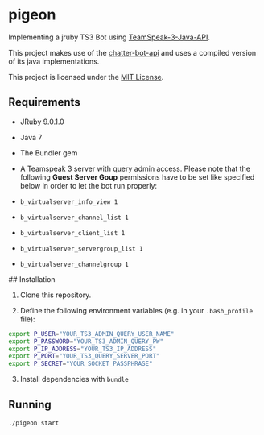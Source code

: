 # pigeon

Implementing a jruby TS3 Bot using [TeamSpeak-3-Java-API](https://github.com/TheHolyWaffle/TeamSpeak-3-Java-API).

This project makes use of the [chatter-bot-api](https://github.com/pierredavidbelanger/chatter-bot-api) and uses a compiled version of its java implementations. 

This project is licensed under the [MIT License](https://github.com/simplay/pigeon/blob/master/LICENSE).

## Requirements
+ JRuby 9.0.1.0
+ Java 7
+ The Bundler gem
+ A Teamspeak 3 server with query admin access. Please note that the following **Guest Server Goup** permissions have to be set like specified below in order to let the bot run properly:

 + `b_virtualserver_info_view 1`
 + `b_virtualserver_channel_list 1`
 + `b_virtualserver_client_list 1`
 + `b_virtualserver_servergroup_list 1`
 + `b_virtualserver_channelgroup 1`

## Installation

1. Clone this repository.

2. Define the following environment variables (e.g. in your `.bash_profile` file):

  ```bash
  export P_USER="YOUR_TS3_ADMIN_QUERY_USER_NAME"
  export P_PASSWORD="YOUR_TS3_ADMIN_QUERY_PW"
  export P_IP_ADDRESS="YOUR_TS3_IP_ADDRESS"
  export P_PORT="YOUR_TS3_QUERY_SERVER_PORT"
  export P_SECRET="YOUR_SOCKET_PASSPHRASE"
  ```

3. Install dependencies with `bundle`

## Running

```bash
./pigeon start
```

